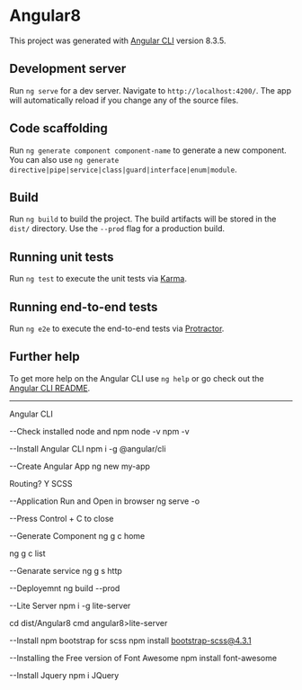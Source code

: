 # Angular8

This project was generated with [Angular CLI](https://github.com/angular/angular-cli) version 8.3.5.

## Development server

Run `ng serve` for a dev server. Navigate to `http://localhost:4200/`. The app will automatically reload if you change any of the source files.

## Code scaffolding

Run `ng generate component component-name` to generate a new component. You can also use `ng generate directive|pipe|service|class|guard|interface|enum|module`.

## Build

Run `ng build` to build the project. The build artifacts will be stored in the `dist/` directory. Use the `--prod` flag for a production build.

## Running unit tests

Run `ng test` to execute the unit tests via [Karma](https://karma-runner.github.io).

## Running end-to-end tests

Run `ng e2e` to execute the end-to-end tests via [Protractor](http://www.protractortest.org/).

## Further help

To get more help on the Angular CLI use `ng help` or go check out the [Angular CLI README](https://github.com/angular/angular-cli/blob/master/README.md).

-----------------------------

Angular CLI

--Check installed node and npm
node -v
npm -v

--Install Angular CLI
npm i -g @angular/cli

--Create Angular App
ng new my-app 

Routing? Y
SCSS

--Application Run and Open in browser
ng serve -o

--Press Control + C to close

--Generate Component
ng g c home

ng g c list

--Genarate service
ng g s http

--Deployemnt
ng build --prod


--Lite Server
npm i -g lite-server

cd dist/Angular8
cmd angular8>lite-server

--Install npm bootstrap for scss
npm install bootstrap-scss@4.3.1

--Installing the Free version of Font Awesome
npm install font-awesome

--Install Jquery
npm i JQuery

